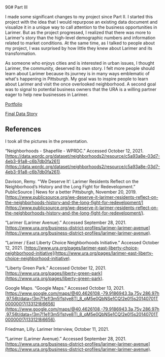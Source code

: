90# Part III

I made some significant changes to my project since Part II. I started this project with the idea that I would repurpose an existing data document and visualize it in a unique way to call attention to the business opportunities in Larimer. But as the project progressed, I realized that there was more to Larimer's story than the high-level demographic numbers and information related to market conditions. At the same time, as I talked to people about my project, I was surprised by how little they knew about Larimer and its transformation. 

As someone who enjoys cities and is interested in urban issues, I thought Larimer, the community, deserved its own story. I felt more people should learn about Larimer because its journey is in many ways emblematic of what's happening in Pittsburgh. My goal was to inspire people to learn about Larimer and visit the once overlooked neighborhood. A second goal was to signal to potential business owners that the URA is a willing partner eager to help new businesses in Larimer.

[Portfolio](portfolio.md)

[Final Data Story](https://arcg.is/1PSTSf0) 

## References 

I took all the pictures in the presentation. 

“Neighborhoods - Shapefile - WPRDC.” Accessed October 12, 2021. [https://data.wprdc.org/dataset/neighborhoods2/resource/c5a93a8e-03d7-4eb3-91a8-c6b7db0fa261](https://data.wprdc.org/dataset/neighborhoods2/resource/c5a93a8e-03d7-4eb3-91a8-c6b7db0fa261).

Davison, Remy. “‘We Deserve It’: Larimer Residents Reflect on the Neighborhood’s History and the Long Fight for Redevelopment.” PublicSource | News for a better Pittsburgh, November 20, 2019. [https://www.publicsource.org/we-deserve-it-larimer-residents-reflect-on-the-neighborhoods-history-and-the-long-fight-for-redevelopment/](https://www.publicsource.org/we-deserve-it-larimer-residents-reflect-on-the-neighborhoods-history-and-the-long-fight-for-redevelopment/).

“Larimer (Larimer Avenue).” Accessed September 28, 2021. [https://www.ura.org/business-district-profiles/larimer-larimer-avenue](https://www.ura.org/business-district-profiles/larimer-larimer-avenue).

“Larimer / East Liberty Choice Neighborhoods Initiative.” Accessed October 12, 2021. [https://www.ura.org/pages/larimer-east-liberty-choice-neighborhood-initiative](https://www.ura.org/pages/larimer-east-liberty-choice-neighborhood-initiative).

“Liberty Green Park.” Accessed October 12, 2021. [https://www.ura.org/pages/liberty-green-park](https://www.ura.org/pages/liberty-green-park).

Google Maps. “Google Maps.” Accessed October 13, 2021. [https://www.google.com/maps/@40.4626108,-79.9186943,3a,75y,286.97h,97.56t/data=!3m7!1e1!3m5!1stye8Tl_8_qM5e0QbNSe1CQ!2e0!5s20140701T000000!7i13312!8i6656](https://www.google.com/maps/@40.4626108,-79.9186943,3a,75y,286.97h,97.56t/data=!3m7!1e1!3m5!1stye8Tl_8_qM5e0QbNSe1CQ!2e0!5s20140701T000000!7i13312!8i6656).

Friedman, Lilly. Larimer Interview, October 11, 2021.

“Larimer (Larimer Avenue).” Accessed September 28, 2021. [https://www.ura.org/business-district-profiles/larimer-larimer-avenue](https://www.ura.org/business-district-profiles/larimer-larimer-avenue).
